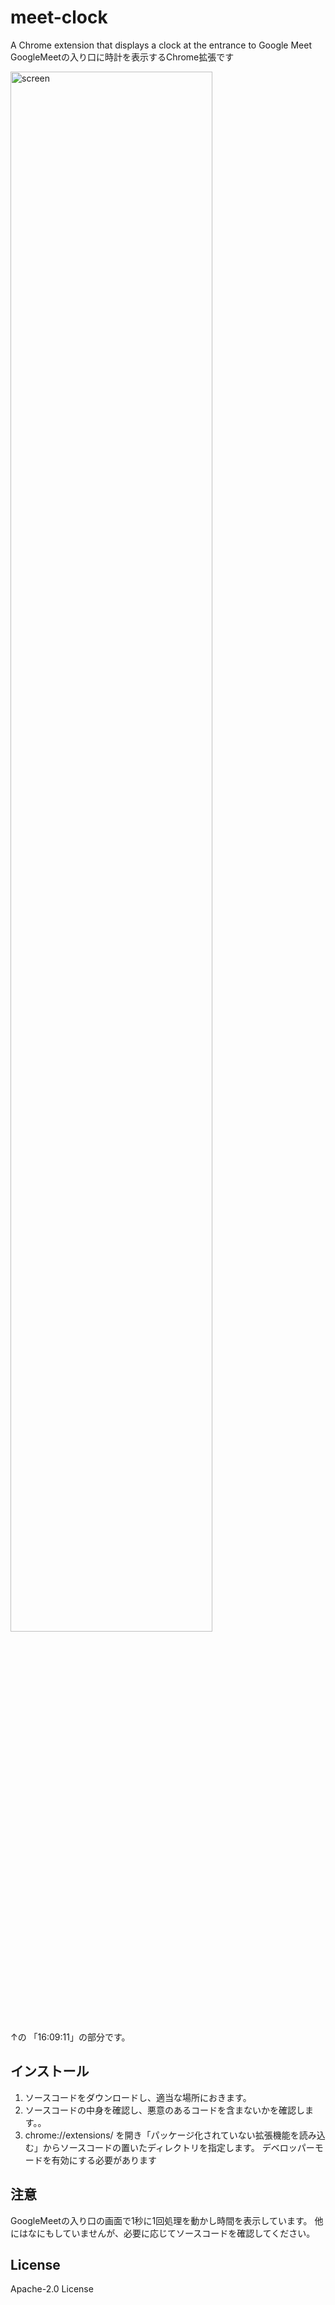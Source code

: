 # meet-clock
A Chrome extension that displays a clock at the entrance to Google Meet
GoogleMeetの入り口に時計を表示するChrome拡張です

<img width="80%" alt="screen" src="https://user-images.githubusercontent.com/9168/164884494-32914be6-9079-4436-8224-d2976bf84bbb.png">

↑の 「16:09:11」の部分です。

## インストール

1. ソースコードをダウンロードし、適当な場所におきます。
2. ソースコードの中身を確認し、悪意のあるコードを含まないかを確認します。。
3. chrome://extensions/ を開き「パッケージ化されていない拡張機能を読み込む」からソースコードの置いたディレクトリを指定します。
デベロッパーモードを有効にする必要があります

## 注意
GoogleMeetの入り口の画面で1秒に1回処理を動かし時間を表示しています。
他にはなにもしていませんが、必要に応じてソースコードを確認してください。

## License
Apache-2.0 License
